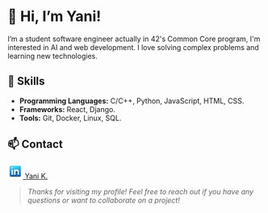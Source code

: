 # 👋 Hi, I’m Yani!

I’m a student software engineer actually in 42's Common Core program, I'm interested in AI and web development. I love solving complex problems and learning new technologies.

## 🔧 Skills

- **Programming Languages:** C/C++, Python, JavaScript, HTML, CSS.
- **Frameworks:** React, Django.
- **Tools:** Git, Docker, Linux, SQL.

## 📫 Contact

<a href="https://www.linkedin.com/in/ykifadji/"> <img src="logo-linkedin.png" width="30"> Yani K.</a>

> *Thanks for visiting my profile! Feel free to reach out if you have any questions or want to collaborate on a project!*
